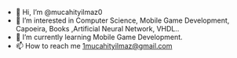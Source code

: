 - 👋 Hi, I’m @mucahityilmaz0
- 👀 I’m interested in Computer Science, Mobile Game Development, Capoeira, Books ,Artificial Neural Network, VHDL..
- 🌱 I’m currently learning Mobile Game Development.
- 📫 How to reach me 1mucahityilmaz@gmail.com

<!---
mucahityilmaz0/mucahityilmaz0 is a ✨ special ✨ repository because its `README.md` (this file) appears on your GitHub profile.
You can click the Preview link to take a look at your changes.
--->
